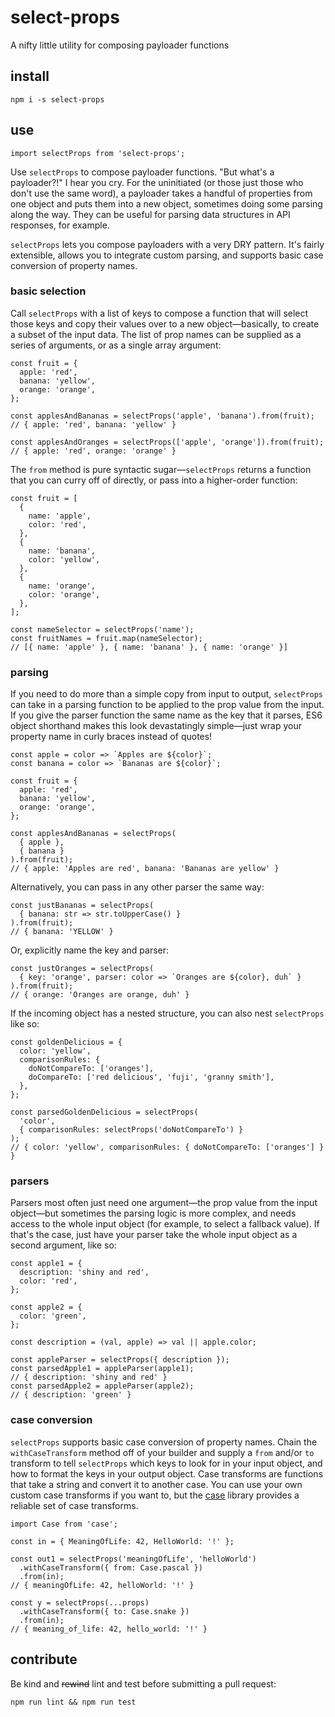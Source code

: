 # select-props
A nifty little utility for composing payloader functions

## install
```
npm i -s select-props
```

## use
```
import selectProps from 'select-props';
```
Use `selectProps` to compose payloader functions. "But what's a payloader?!" I hear you cry. For the uninitiated (or those just those who don't use the same word), a payloader takes a handful of properties from one object and puts them into a new object, sometimes doing some parsing along the way. They can be useful for parsing data structures in API responses, for example.

`selectProps` lets you compose payloaders with a very DRY pattern. It's fairly extensible, allows you to integrate custom parsing, and supports basic case conversion of property names.
### basic selection
Call `selectProps` with a list of keys to compose a function that will select those keys and copy their values over to a new object—basically, to create a subset of the input data. The list of prop names can be supplied as a series of arguments, or as a single array argument:
```
const fruit = {
  apple: 'red',
  banana: 'yellow',
  orange: 'orange',
};

const applesAndBananas = selectProps('apple', 'banana').from(fruit);
// { apple: 'red', banana: 'yellow' }

const applesAndOranges = selectProps(['apple', 'orange']).from(fruit);
// { apple: 'red', orange: 'orange' }
```
The `from` method is pure syntactic sugar—`selectProps` returns a function that you can curry off of directly, or pass into a higher-order function:
```
const fruit = [
  {
    name: 'apple',
    color: 'red',
  },
  {
    name: 'banana',
    color: 'yellow',
  },
  {
    name: 'orange',
    color: 'orange',
  },
];

const nameSelector = selectProps('name');
const fruitNames = fruit.map(nameSelector);
// [{ name: 'apple' }, { name: 'banana' }, { name: 'orange' }]
```

### parsing
If you need to do more than a simple copy from input to output, `selectProps` can take in a parsing function to be applied to the prop value from the input. If you give the parser function the same name as the key that it parses, ES6 object shorthand makes this look devastatingly simple—just wrap your property name in curly braces instead of quotes!
```
const apple = color => `Apples are ${color}`;
const banana = color => `Bananas are ${color}`;

const fruit = {
  apple: 'red',
  banana: 'yellow',
  orange: 'orange',
};

const applesAndBananas = selectProps(
  { apple },
  { banana }
).from(fruit);
// { apple: 'Apples are red', banana: 'Bananas are yellow' }
```
Alternatively, you can pass in any other parser the same way:
```
const justBananas = selectProps(
  { banana: str => str.toUpperCase() }
).from(fruit);
// { banana: 'YELLOW' }
```
Or, explicitly name the key and parser:
```
const justOranges = selectProps(
  { key: 'orange', parser: color => `Oranges are ${color}, duh` }
).from(fruit);
// { orange: 'Oranges are orange, duh' }
```
If the incoming object has a nested structure, you can also nest `selectProps` like so:
```
const goldenDelicious = {
  color: 'yellow',
  comparisonRules: {
    doNotCompareTo: ['oranges'],
    doCompareTo: ['red delicious', 'fuji', 'granny smith'],
  },
};

const parsedGoldenDelicious = selectProps(
  'color',
  { comparisonRules: selectProps('doNotCompareTo') }
);
// { color: 'yellow', comparisonRules: { doNotCompareTo: ['oranges'] } }
```
### parsers
Parsers most often just need one argument—the prop value from the input object—but sometimes the parsing logic is more complex, and needs access to the whole input object (for example, to select a fallback value). If that's the case, just have your parser take the whole input object as a second argument, like so:
```
const apple1 = {
  description: 'shiny and red',
  color: 'red',
};

const apple2 = {
  color: 'green',
};

const description = (val, apple) => val || apple.color;

const appleParser = selectProps({ description });
const parsedApple1 = appleParser(apple1);
// { description: 'shiny and red' }
const parsedApple2 = appleParser(apple2);
// { description: 'green' }
```
### case conversion
`selectProps` supports basic case conversion of property names. Chain the `withCaseTransform` method off of your builder and supply a `from` and/or `to` transform to tell `selectProps` which keys to look for in your input object, and how to format the keys in your output object. Case transforms are functions that take a string and convert it to another case. You can use your own custom case transforms if you want to, but the [case](https://www.npmjs.com/package/case) library provides a reliable set of case transforms.
```
import Case from 'case';

const in = { MeaningOfLife: 42, HelloWorld: '!' };

const out1 = selectProps('meaningOfLife', 'helloWorld')
  .withCaseTransform({ from: Case.pascal })
  .from(in);
// { meaningOfLife: 42, helloWorld: '!' }

const y = selectProps(...props)
  .withCaseTransform({ to: Case.snake })
  .from(in);
// { meaning_of_life: 42, hello_world: '!' }
```
## contribute
Be kind and ~~rewind~~ lint and test before submitting a pull request:
```
npm run lint && npm run test
```